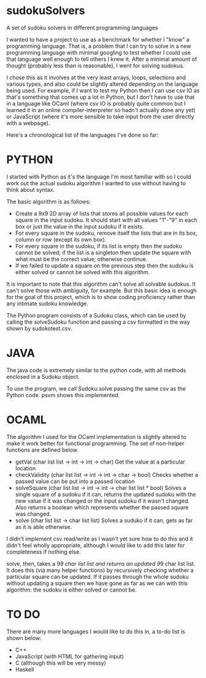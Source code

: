 # sudokuSolvers
A set of sudoku solvers in different programming languages

I wanted to have a project to use as a benchmark for whether I "know" a programming language.
That is, a problem that I can try to solve in a new programming language with minimal googling
to test whether I could use that language well enough to tell others I knew it. After a minimal 
amount of thought (probably less than is reasonable), I went for solving sudokus.

I chose this as it involves at the very least arrays, loops, selections and various types, and
also could be slightly altered depending on the language being used. For example, if I want to
test my Python then I can use csv IO as that's something that comes up a lot in Python, but I
don't have to use that in a language like OCaml (where csv IO is probably quite common but I
learned it in an online compiler-interpreter so hadn't actually done any yet) or JavaScript
(where it's more sensible to take input from the user directly with a webpage).



Here's a chronological list of the languages I've done so far:

# PYTHON
I started with Python as it's the language I'm most familiar with so I could work out the actual
sudoku algorithm I wanted to use without having to think about syntax.

The basic algorithm is as follows:
 - Create a 9x9 2D array of lists that stores all possible values for each square in the input
   sudoku. It should start with all values "1"-"9" in each box or just the value in the input sudoku
   if it exists.
 - For every square in the sudoku, remove itself the lists that are in its box, column or row (except
   its own box).
 - For every square in the sudoku, if its list is empty then the sudoku cannot be solved; if the list
   is a singleton then update the square with what must be the correct value; otherwise continue.
 - If we failed to update a square on the previous step then the sudoku is either solved or cannot be
   solved with this algorithm.
   
It is important to note that this algorithm can't solve all solvable sudokus. It can't solve those
with ambiguity, for example. But this basic idea is enough for the goal of this project, which is to 
show coding proficiency rather than any intimate sudoku knowledge.

The Python program consists of a Sudoku class, which can be used by calling the solveSudoku function
and passing a csv formatted in the way shown by sudokotest.csv.

# JAVA
The java code is extremely similar to the python code, with all methods enclosed in a Sudoku object.

To use the program, we call Sudoku.solve passing the same csv as the Python code. psvm shows this
implemented.

# OCAML
The algorithm I used for the OCaml implementation is slightly altered to make it work better for 
functional programming. The set of non-helper functions are defined below.
 - getVal (char list list -> int -> int -> char)
    Get the value at a particular location
 - checkValidity (char list list -> int -> int -> char -> bool)
    Checks whether a passed value can be put into a passed location
 - solveSquare (char list list -> int -> int -> char list list * bool)
    Solves a single square of a sudoku if it can, returns the updated sudoku with the new value if
    it was changed or the input sudoku if it wasn't changed. Also returns a boolean which represents
    whether the passed square was changed.
 - solve (char list list -> char list list)
    Solves a suduko if it can, gets as far as it is able otherwise.
    
I didn't implement csv read/write as I wasn't yet sure how to do this and it didn't feel wholly
appropriate, although I would like to add this later for completeness if nothing else.

solve, then, takes a 9*9 char list list and returns an updated 9*9 char list list. It does this (via
many helper functions) by recursively checking whether a particular square can be updated. If it passes
through the whole sudoku without updating a square then we have gone as far as we can with this
algorithm: the sudoku is either solved or cannot be.


# TO DO
There are many more languages I would like to do this in, a to-do list is shown below:
 - C++
 - JavaScript (with HTML for gathering input)
 - C (although this will be very messy)
 - Haskell
